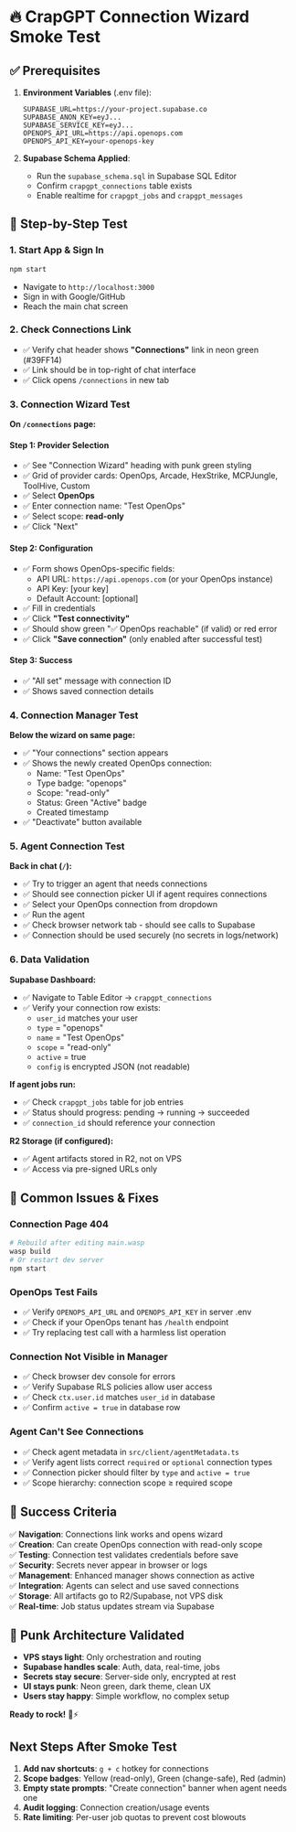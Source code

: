 # 🔥 CrapGPT Connection Wizard Smoke Test

## ✅ Prerequisites

1. **Environment Variables** (.env file):
   ```env
   SUPABASE_URL=https://your-project.supabase.co
   SUPABASE_ANON_KEY=eyJ...
   SUPABASE_SERVICE_KEY=eyJ...
   OPENOPS_API_URL=https://api.openops.com
   OPENOPS_API_KEY=your-openops-key
   ```

2. **Supabase Schema Applied**:
   - Run the `supabase_schema.sql` in Supabase SQL Editor
   - Confirm `crapgpt_connections` table exists
   - Enable realtime for `crapgpt_jobs` and `crapgpt_messages`

## 🚀 Step-by-Step Test

### 1. Start App & Sign In
```bash
npm start
```
- Navigate to `http://localhost:3000`
- Sign in with Google/GitHub
- Reach the main chat screen

### 2. Check Connections Link
- ✅ Verify chat header shows **"Connections"** link in neon green (#39FF14)
- ✅ Link should be in top-right of chat interface
- ✅ Click opens `/connections` in new tab

### 3. Connection Wizard Test
**On `/connections` page:**

#### Step 1: Provider Selection
- ✅ See "Connection Wizard" heading with punk green styling
- ✅ Grid of provider cards: OpenOps, Arcade, HexStrike, MCPJungle, ToolHive, Custom
- ✅ Select **OpenOps**
- ✅ Enter connection name: "Test OpenOps"
- ✅ Select scope: **read-only**
- ✅ Click "Next"

#### Step 2: Configuration
- ✅ Form shows OpenOps-specific fields:
  - API URL: `https://api.openops.com` (or your OpenOps instance)
  - API Key: [your key]
  - Default Account: [optional]
- ✅ Fill in credentials
- ✅ Click **"Test connectivity"**
- ✅ Should show green "✅ OpenOps reachable" (if valid) or red error
- ✅ Click **"Save connection"** (only enabled after successful test)

#### Step 3: Success
- ✅ "All set" message with connection ID
- ✅ Shows saved connection details

### 4. Connection Manager Test
**Below the wizard on same page:**

- ✅ "Your connections" section appears
- ✅ Shows the newly created OpenOps connection:
  - Name: "Test OpenOps"
  - Type badge: "openops"  
  - Scope: "read-only"
  - Status: Green "Active" badge
  - Created timestamp
- ✅ "Deactivate" button available

### 5. Agent Connection Test
**Back in chat (`/`):**

- ✅ Try to trigger an agent that needs connections
- ✅ Should see connection picker UI if agent requires connections
- ✅ Select your OpenOps connection from dropdown
- ✅ Run the agent
- ✅ Check browser network tab - should see calls to Supabase
- ✅ Connection should be used securely (no secrets in logs/network)

### 6. Data Validation

**Supabase Dashboard:**
- ✅ Navigate to Table Editor → `crapgpt_connections`
- ✅ Verify your connection row exists:
  - `user_id` matches your user
  - `type` = "openops"
  - `name` = "Test OpenOps"
  - `scope` = "read-only"
  - `active` = true
  - `config` is encrypted JSON (not readable)

**If agent jobs run:**
- ✅ Check `crapgpt_jobs` table for job entries
- ✅ Status should progress: pending → running → succeeded
- ✅ `connection_id` should reference your connection

**R2 Storage (if configured):**
- ✅ Agent artifacts stored in R2, not on VPS
- ✅ Access via pre-signed URLs only

## 🐛 Common Issues & Fixes

### Connection Page 404
```bash
# Rebuild after editing main.wasp
wasp build
# Or restart dev server
npm start
```

### OpenOps Test Fails
- ✅ Verify `OPENOPS_API_URL` and `OPENOPS_API_KEY` in server .env
- ✅ Check if your OpenOps tenant has `/health` endpoint
- ✅ Try replacing test call with a harmless list operation

### Connection Not Visible in Manager
- ✅ Check browser dev console for errors
- ✅ Verify Supabase RLS policies allow user access
- ✅ Check `ctx.user.id` matches `user_id` in database
- ✅ Confirm `active = true` in database row

### Agent Can't See Connections
- ✅ Check agent metadata in `src/client/agentMetadata.ts`
- ✅ Verify agent lists correct `required` or `optional` connection types
- ✅ Connection picker should filter by `type` and `active = true`
- ✅ Scope hierarchy: connection scope ≥ required scope

## 🎯 Success Criteria

✅ **Navigation**: Connections link works and opens wizard  
✅ **Creation**: Can create OpenOps connection with read-only scope  
✅ **Testing**: Connection test validates credentials before save  
✅ **Security**: Secrets never appear in browser or logs  
✅ **Management**: Enhanced manager shows connection as active  
✅ **Integration**: Agents can select and use saved connections  
✅ **Storage**: All artifacts go to R2/Supabase, not VPS disk  
✅ **Real-time**: Job status updates stream via Supabase  

## 🎸 Punk Architecture Validated

- **VPS stays light**: Only orchestration and routing
- **Supabase handles scale**: Auth, data, real-time, jobs
- **Secrets stay secure**: Server-side only, encrypted at rest
- **UI stays punk**: Neon green, dark theme, clean UX
- **Users stay happy**: Simple workflow, no complex setup

**Ready to rock!** 🚀⚡

## Next Steps After Smoke Test

1. **Add nav shortcuts**: `g + c` hotkey for connections
2. **Scope badges**: Yellow (read-only), Green (change-safe), Red (admin)  
3. **Empty state prompts**: "Create connection" banner when agent needs one
4. **Audit logging**: Connection creation/usage events
5. **Rate limiting**: Per-user job quotas to prevent cost blowouts